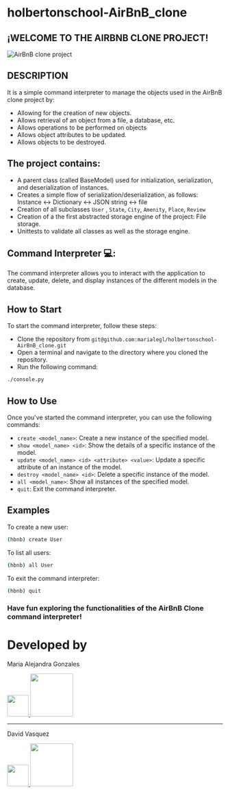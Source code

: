 # holbertonschool-AirBnB_clone

## ¡WELCOME TO THE AIRBNB CLONE PROJECT!

<img src="https://i.pinimg.com/originals/87/10/23/871023fca810e57347eab0ae811ccfdf.png" title="AirBnB clone project" />


## DESCRIPTION
It is a simple command interpreter to manage the objects used in the AirBnB clone project by:
 - Allowing for the creation of new objects.
 - Allows retrieval of an object from a file, a database, etc.
 - Allows operations to be performed on objects
 - Allows object attributes to be updated.
 - Allows objects to be destroyed.


## The project contains:
 - A parent class (called BaseModel) used for initialization, serialization, and deserialization of instances.
 - Creates a simple flow of serialization/deserialization, as follows: Instance <-> Dictionary <-> JSON string <-> file
 - Creation of all subclasses ```User``` , ```State```, ```City```, ```Amenity```, ```Place```, ```Review```
 - Creation of a the first abstracted storage engine of the project: File storage.
 - Unittests to validate all classes as well as the storage engine.


## Command Interpreter 💻:
The command interpreter allows you to interact with the application to create, update, delete, and display instances of the different models in the database.

## How to Start
To start the command interpreter, follow these steps:
 - Clone the repository from ```git@github.com:marialegl/holbertonschool-AirBnB_clone.git```
 - Open a terminal and navigate to the directory where you cloned the repository.</li>
 - Run the following command:
```bash
./console.py
```

## How to Use
Once you've started the command interpreter, you can use the following commands:

 - ```create <model_name>```: Create a new instance of the specified model.
 - ```show <model_name> <id>```: Show the details of a specific instance of the model.
 - ```update <model_name> <id> <attribute> <value>```: Update a specific attribute of an instance of the model.
 - ```destroy <model_name> <id>```: Delete a specific instance of the model.
 - ```all <model_name>```: Show all instances of the specified model.
 - ```quit```: Exit the command interpreter.

## Examples

To create a new user:
```bash
(hbnb) create User
```

To list all users:
```bash
(hbnb) all User
```

To exit the command interpreter:
```bash
(hbnb) quit
```

### Have fun exploring the functionalities of the AirBnB Clone command interpreter!

# Developed by

<p>Maria Alejandra Gonzales</p>
<a href="https://www.linkedin.com/in/maria-alejandra-gonzalez-londo%C3%B1o-a5084a208/?utm_source=share&utm_campaign=share_via&utm_content=profile&utm_medium=android_app">
  <img src="https://static-00.iconduck.com/assets.00/linkedin-icon-2048x2048-ya5g47j2.png" width="50">
</a>

<a href="https://github.com/marialegl">
 <img src="https://1000logos.net/wp-content/uploads/2021/05/GitHub-logo.png" width="100">
</a>

------------

<p>David Vasquez</p>
<a href="https://www.linkedin.com/in/foultrip//">
  <img src="https://static-00.iconduck.com/assets.00/linkedin-icon-2048x2048-ya5g47j2.png" width="50">
</a>

<a href="https://github.com/FoulTrip">
 <img src="https://1000logos.net/wp-content/uploads/2021/05/GitHub-logo.png" width="100">
</a>
